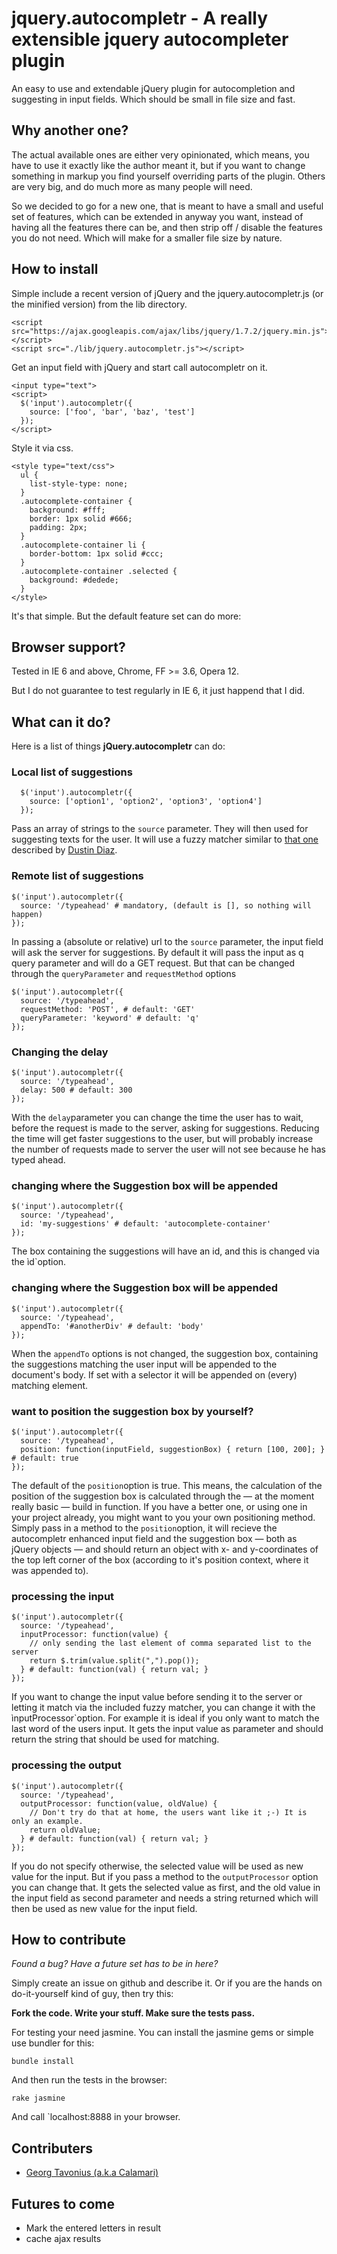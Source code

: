 # jquery.autocompletr - A really extensible jquery autocompleter plugin

An easy to use and extendable jQuery plugin for autocompletion and suggesting in input fields. Which should be small in file size and fast.


## Why another one?

The actual available ones are either very opinionated, which means, you have to use it exactly like the author meant it, but if you want to change something in markup you find yourself overriding parts of the plugin. Others are very big, and do much more as many people will need.

So we decided to go for a new one, that is meant to have a small and useful set of features, which can be extended in anyway you want, instead of having all the features there can be, and then strip off / disable the features you do not need. Which will make for a smaller file size by nature.


## How to install

Simple include a recent version of jQuery and the jquery.autocompletr.js (or the minified version) from the lib directory.

    <script src="https://ajax.googleapis.com/ajax/libs/jquery/1.7.2/jquery.min.js"></script>
    <script src="./lib/jquery.autocompletr.js"></script>

Get an input field with jQuery and start call autocompletr on it.

    <input type="text">
    <script>
      $('input').autocompletr({
        source: ['foo', 'bar', 'baz', 'test']
      });
    </script>

Style it via css.

    <style type="text/css">
      ul {
        list-style-type: none;
      }
      .autocomplete-container {
        background: #fff;
        border: 1px solid #666;
        padding: 2px;
      }
      .autocomplete-container li {
        border-bottom: 1px solid #ccc;
      }
      .autocomplete-container .selected {
        background: #dedede;
      }
    </style>

It's that simple. But the default feature set can do more:


## Browser support?

Tested in IE 6 and above, Chrome, FF >= 3.6, Opera 12.

But I do not guarantee to test regularly in IE 6, it just happend that I did.


## What can it do?

Here is a list of things **jQuery.autocompletr** can do:

### Local list of suggestions
      $('input').autocompletr({
        source: ['option1', 'option2', 'option3', 'option4']
      });

Pass an array of strings to the `source` parameter. They will then used for suggesting texts for the user. It will use a fuzzy matcher similar to [that one](http://www.dustindiaz.com/autocomplete-fuzzy-matching/) described by [Dustin Diaz](http://www.dustindiaz.com).

### Remote list of suggestions
    $('input').autocompletr({
      source: '/typeahead' # mandatory, (default is [], so nothing will happen)
    });

In passing a (absolute or relative) url to the `source` parameter, the input field will ask the server for suggestions. By default it will pass the input as q query parameter and will do a GET request. But that can be changed through the `queryParameter` and `requestMethod` options

    $('input').autocompletr({
      source: '/typeahead',
      requestMethod: 'POST', # default: 'GET'
      queryParameter: 'keyword' # default: 'q'
    });

### Changing the delay
    $('input').autocompletr({
      source: '/typeahead',
      delay: 500 # default: 300
    });

With the `delay`parameter you can change the time the user has to wait, before the request is made to the server, asking for suggestions. Reducing the time will get faster suggestions to the user, but will probably increase the number of requests made to server the user will not see because he has typed ahead.

### changing where the Suggestion box will be appended
    $('input').autocompletr({
      source: '/typeahead',
      id: 'my-suggestions' # default: 'autocomplete-container'
    });

The box containing the suggestions will have an id, and this is changed via the ìd`option.

### changing where the Suggestion box will be appended
    $('input').autocompletr({
      source: '/typeahead',
      appendTo: '#anotherDiv' # default: 'body'
    });

When the `appendTo` options is not changed, the suggestion box, containing the suggestions matching the user input will be appended to the document's body. If set with a selector it will be appended on (every) matching element.

### want to position the suggestion box by yourself?
    $('input').autocompletr({
      source: '/typeahead',
      position: function(inputField, suggestionBox) { return [100, 200]; } # default: true
    });

The default of the `position`option is true. This means, the calculation of the position of the suggestion box is calculated through the — at the moment really basic — build in function. If you have a better one, or using one in your project already, you might want to you your own positioning method. Simply pass in a method to the `position`option, it will recieve the autocompletr enhanced input field and the suggestion box — both as jQuery objects — and should return an object with x- and y-coordinates of the top left corner of the box (according to it's position context, where it was appended to).

### processing the input
    $('input').autocompletr({
      source: '/typeahead',
      inputProcessor: function(value) {
        // only sending the last element of comma separated list to the server
        return $.trim(value.split(",").pop());
      } # default: function(val) { return val; }
    });

If you want to change the input value before sending it to the server or letting it match via the included fuzzy matcher, you can change it with the ìnputProcessor`option. For example it is ideal if you only want to match the last word of the users input. It gets the input value as parameter and should return the string that should be used for matching.

### processing the output
    $('input').autocompletr({
      source: '/typeahead',
      outputProcessor: function(value, oldValue) {
        // Don't try do that at home, the users want like it ;-) It is only an example.
        return oldValue;
      } # default: function(val) { return val; }
    });

If you do not specify otherwise, the selected value will be used as new value for the input. But if you pass a method to the `outputProcessor` option you can change that. It gets the selected value as first, and the old value in the input field as second parameter and needs a string returned which will then be used as new value for the input field.


## How to contribute

*Found a bug? Have a future set has to be in here?*

Simply create an issue on github and describe it. Or if you are the hands on do-it-yourself kind of guy, then try this:

**Fork the code. Write your stuff. Make sure the tests pass.**

For testing your need jasmine. You can install the jasmine gems or simple use bundler for this:

    bundle install

And then run the tests in the browser:

    rake jasmine

And call `localhost:8888 in your browser.


## Contributers

- [Georg Tavonius (a.k.a Calamari)](https://github.com/Calamari/)

## Futures to come

- Mark the entered letters in result
- cache ajax results
